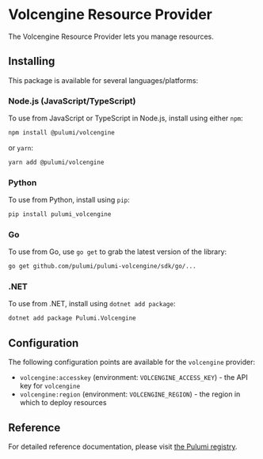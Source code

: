# Volcengine Resource Provider

The Volcengine Resource Provider lets you manage  resources.

## Installing

This package is available for several languages/platforms:

### Node.js (JavaScript/TypeScript)

To use from JavaScript or TypeScript in Node.js, install using either `npm`:

```bash
npm install @pulumi/volcengine
```

or `yarn`:

```bash
yarn add @pulumi/volcengine
```

### Python

To use from Python, install using `pip`:

```bash
pip install pulumi_volcengine
```

### Go

To use from Go, use `go get` to grab the latest version of the library:

```bash
go get github.com/pulumi/pulumi-volcengine/sdk/go/...
```

### .NET

To use from .NET, install using `dotnet add package`:

```bash
dotnet add package Pulumi.Volcengine
```

## Configuration

The following configuration points are available for the `volcengine` provider:

- `volcengine:accesskey` (environment: `VOLCENGINE_ACCESS_KEY`) - the API key for `volcengine`
- `volcengine:region` (environment: `VOLCENGINE_REGION`) - the region in which to deploy resources

## Reference

For detailed reference documentation, please visit [the Pulumi registry](https://www.pulumi.com/registry/packages/volcengine/api-docs/).
